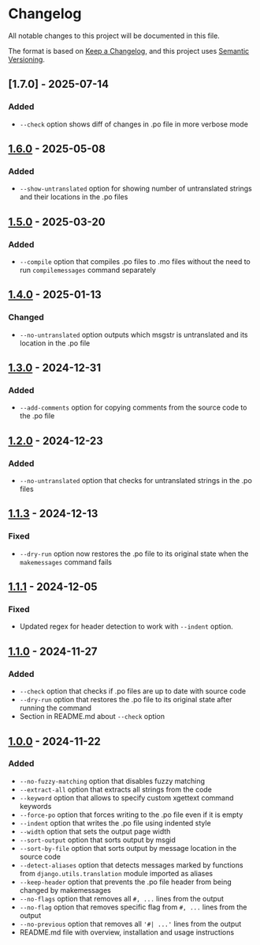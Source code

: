 # Changelog

All notable changes to this project will be documented in this file.

The format is based on [Keep a Changelog](https://keepachangelog.com/en/1.1.0/),
and this project uses [Semantic Versioning](https://semver.org/spec/v2.0.0.html).

## [1.7.0] - 2025-07-14

### Added

- `--check` option shows diff of changes in .po file in more verbose mode

## [1.6.0] - 2025-05-08

### Added

- `--show-untranslated` option for showing number of untranslated strings and their locations in the .po files

## [1.5.0] - 2025-03-20

### Added

- `--compile` option that compiles .po files to .mo files without the need to run `compilemessages` command separately

## [1.4.0] - 2025-01-13

### Changed

- `--no-untranslated` option outputs which msgstr is untranslated and its location in the .po file

## [1.3.0] - 2024-12-31

### Added

- `--add-comments` option for copying comments from the source code to the .po file

## [1.2.0] - 2024-12-23

### Added

- `--no-untranslated` option that checks for untranslated strings in the .po files

## [1.1.3] - 2024-12-13

### Fixed

- `--dry-run` option now restores the .po file to its original state when the `makemessages` command fails

## [1.1.1] - 2024-12-05

### Fixed

- Updated regex for header detection to work with `--indent` option.

## [1.1.0] - 2024-11-27

### Added

- `--check` option that checks if .po files are up to date with source code
- `--dry-run` option that restores the .po file to its original state after running the command
- Section in README.md about `--check` option

## [1.0.0] - 2024-11-22

### Added

- `--no-fuzzy-matching` option that disables fuzzy matching
- `--extract-all` option that extracts all strings from the code
- `--keyword` option that allows to specify custom xgettext command keywords
- `--force-po` option that forces writing to the .po file even if it is empty
- `--indent` option that writes the .po file using indented style
- `--width` option that sets the output page width
- `--sort-output` option that sorts output by msgid
- `--sort-by-file` option that sorts output by message location in the source code
- `--detect-aliases` option that detects messages marked by functions from `django.utils.translation` module imported as aliases
- `--keep-header` option that prevents the .po file header from being changed by makemessages
- `--no-flags` option that removes all `#, ...` lines from the output
- `--no-flag` option that removes specific flag from `#, ...` lines from the output
- `--no-previous` option that removes all `'#| ...'` lines from the output
- README.md file with overview, installation and usage instructions

[1.6.0]: https://github.com/michalpokusa/django-extended-makemessages/compare/1.5.0...1.6.0
[1.5.0]: https://github.com/michalpokusa/django-extended-makemessages/compare/1.4.0...1.5.0
[1.4.0]: https://github.com/michalpokusa/django-extended-makemessages/compare/1.3.0...1.4.0
[1.3.0]: https://github.com/michalpokusa/django-extended-makemessages/compare/1.2.0...1.3.0
[1.2.0]: https://github.com/michalpokusa/django-extended-makemessages/compare/1.1.3...1.2.0
[1.1.3]: https://github.com/michalpokusa/django-extended-makemessages/compare/1.1.1...1.1.3
[1.1.1]: https://github.com/michalpokusa/django-extended-makemessages/compare/1.1.0...1.1.1
[1.1.0]: https://github.com/michalpokusa/django-extended-makemessages/compare/1.0.0...1.1.0
[1.0.0]: https://github.com/michalpokusa/django-extended-makemessages/tree/1.0.0
